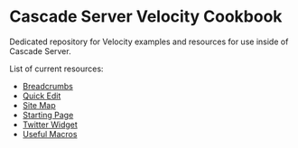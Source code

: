 Cascade Server Velocity Cookbook
================================

Dedicated repository for Velocity examples and resources for use inside of Cascade Server.

List of current resources:

* [Breadcrumbs](https://github.com/hannonhill/Velocity-Cookbook/tree/master/Breadcrumbs)
* [Quick Edit](https://github.com/hannonhill/Velocity-Cookbook/tree/master/Quick-Edit)
* [Site Map](https://github.com/hannonhill/Velocity-Cookbook/tree/master/Site-Map)
* [Starting Page](https://github.com/hannonhill/Velocity-Cookbook/tree/master/Starting-Page)
* [Twitter Widget](https://github.com/hannonhill/Velocity-Cookbook/tree/master/Twitter-Widget)
* [Useful Macros](https://github.com/hannonhill/Velocity-Cookbook/tree/master/Macros)

